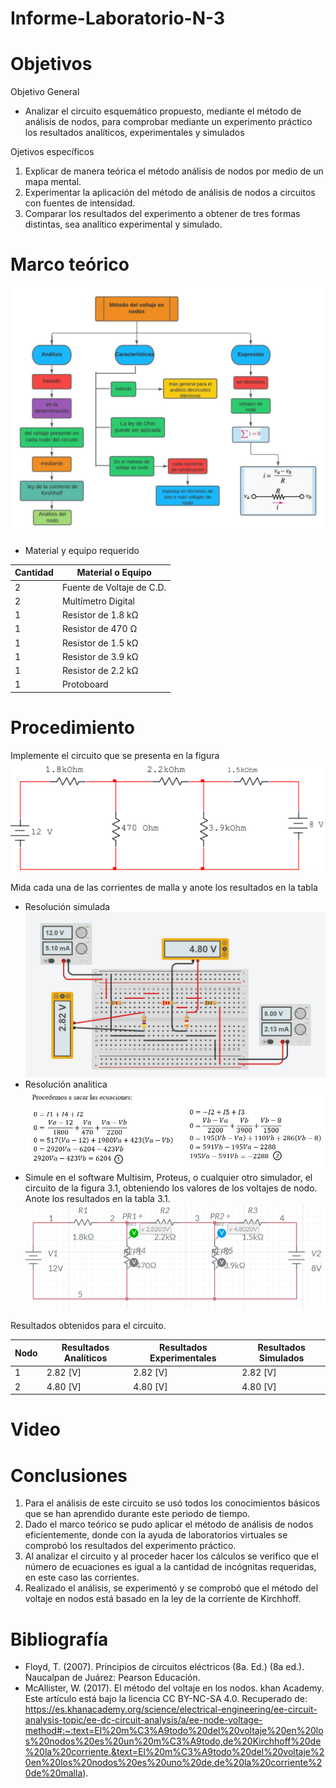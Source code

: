 # Informe-Laboratorio-N-3

# Objetivos

Objetivo General

- Analizar el circuito esquemático propuesto, mediante el método de análisis de nodos, para comprobar mediante un experimento práctico los resultados analíticos, experimentales y simulados

Ojetivos específicos

1. Explicar de manera teórica el método análisis de nodos por medio de un mapa mental.
2. Experimentar la aplicación del método de análisis de nodos a circuitos con fuentes de intensidad.
3. Comparar los resultados del experimento a obtener de tres formas distintas, sea analítico experimental y simulado.

# Marco teórico 

![](https://github.com/BENLLAMIN69/Informe-Laboratorio-N-3/blob/main/Ima/Blank%20diagram.jpeg)

- Material y equipo requerido

|Cantidad| Material o Equipo|
|--------|------------------|
|2| Fuente de Voltaje de C.D.|
|2| Multímetro Digital|
|1| Resistor de 1.8 kΩ|
|1| Resistor de 470 Ω|
|1| Resistor de 1.5 kΩ|
|1| Resistor de 3.9 kΩ|
|1| Resistor de 2.2 kΩ|
|1| Protoboard|

# Procedimiento
Implemente el circuito que se presenta en la figura
![](https://github.com/BENLLAMIN69/Informe-Laboratorio-N-3/blob/main/Ima/Captura%20de%20pantalla%202021-11-29%20181033.png)

Mida cada una de las corrientes de malla y anote los resultados en la tabla

- Resolución simulada
![](https://github.com/BENLLAMIN69/Informe-Laboratorio-N-3/blob/main/Ima/WhatsApp%20Image%202021-11-29%20at%207.37.18%20PM.jpeg)
- Resolución analitica 
![](https://github.com/BENLLAMIN69/Informe-Laboratorio-N-3/blob/main/Ima/WhatsApp%20Image%202021-11-29%20at%207.37.34%20PM.jpeg)
- Simule en el software Multisim, Proteus, o cualquier otro simulador, el circuito de la figura 3.1, obteniendo los valores de los voltajes de nodo. Anote los resultados en la tabla 3.1.
![](https://github.com/BENLLAMIN69/Informe-Laboratorio-N-3/blob/main/Ima/Captura%20de%20pantalla%202021-11-29%20194339.png)

Resultados obtenidos para el circuito.

|Nodo| Resultados Analíticos| Resultados Experimentales| Resultados Simulados|
|----|-----------------------|-------------------------|----------------------|
|1|2.82 [V]|2.82 [V]|2.82 [V]|
|2|4.80 [V]|4.80 [V]|4.80 [V]|

 

# Video

# Conclusiones 

1. Para el análisis de este circuito se usó todos los conocimientos básicos que se han aprendido durante este periodo de tiempo.
2. Dado el marco teórico se pudo aplicar el método de análisis de nodos eficientemente, donde con la ayuda de laboratorios virtuales se comprobó los resultados del experimento práctico.
3. Al analizar el circuito y al proceder hacer los cálculos se verifico que el número de ecuaciones es igual a la cantidad de incógnitas requeridas, en este caso las corrientes.
4. Realizado el análisis, se experimentó y se comprobó que el método del voltaje en nodos está basado en la ley de la corriente de Kirchhoff. 

# Bibliografía

- Floyd, T. (2007). Principios de circuitos eléctricos (8a. Ed.) (8a ed.). Naucalpan de Juárez: Pearson Educación.
- McAllister, W. (2017). El método del voltaje en los nodos. khan Academy. Este artículo está bajo la licencia CC BY-NC-SA 4.0. Recuperado de: https://es.khanacademy.org/science/electrical-engineering/ee-circuit-analysis-topic/ee-dc-circuit-analysis/a/ee-node-voltage-method#:~:text=El%20m%C3%A9todo%20del%20voltaje%20en%20los%20nodos%20es%20un%20m%C3%A9todo,de%20Kirchhoff%20de%20la%20corriente.&text=El%20m%C3%A9todo%20del%20voltaje%20en%20los%20nodos%20es%20uno%20de,de%20la%20corriente%20de%20malla).

